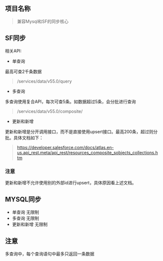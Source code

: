 ## 项目名称
> 兼容Mysql和SF的同步核心

## SF同步
相关API:
- 单查询

最高可查2千条数据
> /services/data/v55.0/query



- 多查询

多查询使用复合API，每次可查5条。如数据超过5条，会分批进行查询
> /services/data/v55.0/composite/

- 更新和新增

更新和新增是分开调用接口，而不是直接使用upsert接口。最高200条，超过则分批。具体文档如下：
>  https://developer.salesforce.com/docs/atlas.en-us.api_rest.meta/api_rest/resources_composite_sobjects_collections.htm

### 注意
更新和新增不允许使用别的外部id进行upsert，具体原因看上述文档。


## MYSQL同步
- 单查询 无限制
- 多查询 无限制
- 更新和新增 无限制


## 注意
多查询中，每个查询语句中最多只返回一条数据